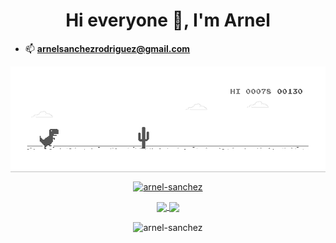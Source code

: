 <h1 align="center">Hi everyone 👋, I'm Arnel</h1>

- 📫 **arnelsanchezrodriguez@gmail.com**

<p align="center">
<img align="center" src="https://github.com/arnel-sanchez/arnel-sanchez/blob/master/dino.gif" alt="arnel-sanchez" />
</p>

<p align="center">
<a href="https://github.com/ryo-ma/github-profile-trophy"><img src="https://github-profile-trophy.vercel.app/?username=arnel-sanchez&theme=gruvbox&no-bg=true&no-frame=true&count_private=true" alt="arnel-sanchez" /></a> 
</p>
<p align="center">
<a href="https://github.com/anuraghazra/github-readme-stats">
  <img align="center" src="https://github-readme-stats.vercel.app/api?username=arnel-sanchez&theme=dark&show_icons=true&count_private=true&hide_border=true&include_all_commits=true" />
</a>
<a href="https://github.com/anuraghazra/github-readme-stats">
  <img align="center" src="https://github-readme-stats.vercel.app/api/top-langs?username=arnel-sanchez&layout=compact&theme=dark&count_private=true&hide_border=true&langs_count=10" />
</a>
</p>
<p align="center">
<img align="center" src="https://github-readme-streak-stats.herokuapp.com/?user=arnel-sanchez&theme=dark&hide_border=true&count_private=true" alt="arnel-sanchez" />
</p>

